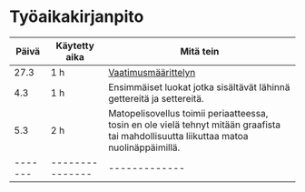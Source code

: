 # Työaikakirjanpito

| Päivä | Käytetty aika | Mitä tein    |
|-------|---------------|--------------|
| 27.3  | 1 h           | [Vaatimusmäärittelyn](hahttps://github.com/hallssus/omt-harjoitustyo/blob/master/dokumentaatio/vaatimusmaarittely.md) |
| 4.3   | 1 h           | Ensimmäiset luokat jotka sisältävät lähinnä gettereitä ja settereitä. |
| 5.3   | 2 h           | Matopelisovellus toimii periaatteessa, tosin en ole vielä tehnyt mitään graafista tai mahdollisuutta liikuttaa matoa nuolinäppäimillä. |
|-------|---------------|-------------
